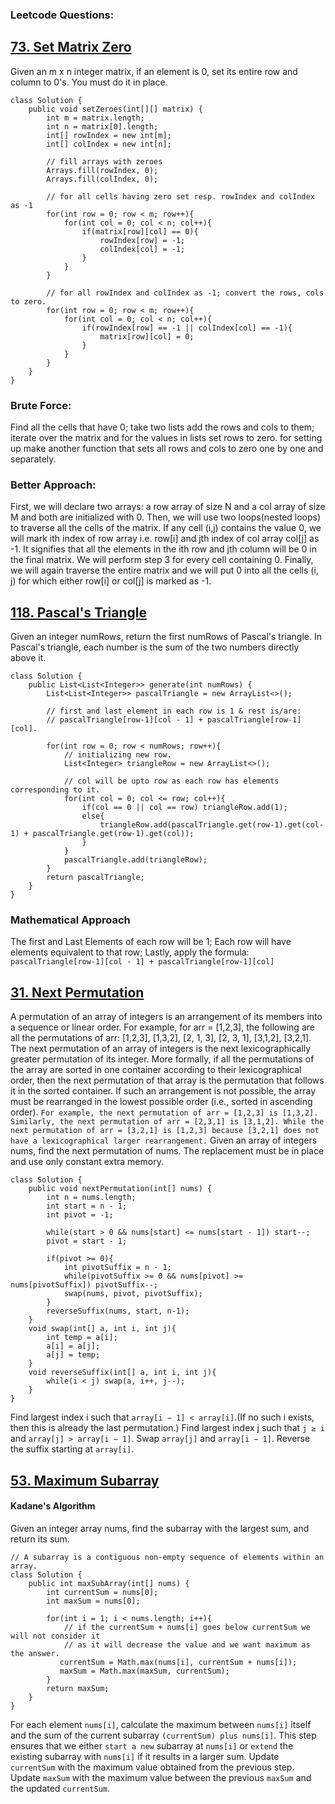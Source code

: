 ### Leetcode Questions:
## [73. Set Matrix Zero](https://leetcode.com/problems/set-matrix-zeroes/description/)
Given an m x n integer matrix, if an element is 0, set its entire row and column to 0's.
You must do it in place.

    class Solution {
        public void setZeroes(int[][] matrix) {
            int m = matrix.length;
            int n = matrix[0].length;
            int[] rowIndex = new int[m];
            int[] colIndex = new int[n];
    
            // fill arrays with zeroes
            Arrays.fill(rowIndex, 0);
            Arrays.fill(colIndex, 0);
    
            // for all cells having zero set resp. rowIndex and colIndex as -1
            for(int row = 0; row < m; row++){
                for(int col = 0; col < n; col++){
                    if(matrix[row][col] == 0){
                        rowIndex[row] = -1;
                        colIndex[col] = -1;
                    }
                }
            }
    
            // for all rowIndex and colIndex as -1; convert the rows, cols to zero.
            for(int row = 0; row < m; row++){
                for(int col = 0; col < n; col++){
                    if(rowIndex[row] == -1 || colIndex[col] == -1){
                        matrix[row][col] = 0;
                    } 
                }
            }
        }
    }
### Brute Force:
Find all the cells that have 0; take two lists add the rows and cols to them; iterate over the matrix and for the values in lists set rows to zero. for setting up make another function that sets all rows and cols to zero one by one and separately.
### Better Approach:
First, we will declare two arrays: a row array of size N and a col array of size M and both are initialized with 0.
Then, we will use two loops(nested loops) to traverse all the cells of the matrix.
If any cell (i,j) contains the value 0, we will mark ith index of row array i.e. row[i] and jth index of col array col[j] as -1. It signifies that all the elements in the ith row and jth column will be 0 in the final matrix.
We will perform step 3 for every cell containing 0.
Finally, we will again traverse the entire matrix and we will put 0 into all the cells (i, j) for which either row[i] or col[j] is marked as -1.

## [118. Pascal's Triangle](https://leetcode.com/problems/pascals-triangle/description/)
Given an integer numRows, return the first numRows of Pascal's triangle. In Pascal's triangle, each number is the sum of the two numbers directly above it.

    class Solution {
        public List<List<Integer>> generate(int numRows) {
            List<List<Integer>> pascalTriangle = new ArrayList<>();
    
            // first and last element in each row is 1 & rest is/are:
            // pascalTriangle[row-1][col - 1] + pascalTriangle[row-1][col].
    
            for(int row = 0; row < numRows; row++){
                // initializing new row.
                List<Integer> triangleRow = new ArrayList<>();
    
                // col will be upto row as each row has elements corresponding to it.
                for(int col = 0; col <= row; col++){
                    if(col == 0 || col == row) triangleRow.add(1);
                    else{
                        triangleRow.add(pascalTriangle.get(row-1).get(col-1) + pascalTriangle.get(row-1).get(col));   
                    } 
                }
                pascalTriangle.add(triangleRow);
            }
            return pascalTriangle;
        }
    }
### Mathematical Approach
The first and Last Elements of each row will be 1; Each row will have elements equivalent to that row; Lastly, apply the formula: 
``pascalTriangle[row-1][col - 1] + pascalTriangle[row-1][col]``

## [31. Next Permutation](https://leetcode.com/problems/next-permutation/description/)
A permutation of an array of integers is an arrangement of its members into a sequence or linear order.
For example, for arr = [1,2,3], the following are all the permutations of arr: [1,2,3], [1,3,2], [2, 1, 3], [2, 3, 1], [3,1,2], [3,2,1].
The next permutation of an array of integers is the next lexicographically greater permutation of its integer. More formally, if all the permutations of the array are sorted in one container according to their lexicographical order, then the next permutation of that array is the permutation that follows it in the sorted container. If such an arrangement is not possible, the array must be rearranged in the lowest possible order (i.e., sorted in ascending order).
`For example, the next permutation of arr = [1,2,3] is [1,3,2].
Similarly, the next permutation of arr = [2,3,1] is [3,1,2].
While the next permutation of arr = [3,2,1] is [1,2,3] because [3,2,1] does not have a lexicographical larger rearrangement.`
Given an array of integers nums, find the next permutation of nums. The replacement must be in place and use only constant extra memory.

    class Solution {
        public void nextPermutation(int[] nums) {
            int n = nums.length;
            int start = n - 1;
            int pivot = -1;
    
            while(start > 0 && nums[start] <= nums[start - 1]) start--;
            pivot = start - 1;
    
            if(pivot >= 0){
                int pivotSuffix = n - 1;
                while(pivotSuffix >= 0 && nums[pivot] >= nums[pivotSuffix]) pivotSuffix--;
                swap(nums, pivot, pivotSuffix);
            }
            reverseSuffix(nums, start, n-1);
        }
        void swap(int[] a, int i, int j){
            int temp = a[i];
            a[i] = a[j];
            a[j] = temp;
        }
        void reverseSuffix(int[] a, int i, int j){
            while(i < j) swap(a, i++, j--);
        }
    }
Find largest index i such that `array[i − 1] < array[i]`.(If no such i exists, then this is already the last permutation.)
Find largest index j such that `j ≥ i` and `array[j] > array[i − 1]`.
Swap `array[j]` and `array[i − 1]`.
Reverse the suffix starting at `array[i]`.

## [53. Maximum Subarray](https://leetcode.com/problems/maximum-subarray/description/)
#### Kadane's Algorithm
Given an integer array nums, find the subarray with the largest sum, and return its sum.

    // A subarray is a contiguous non-empty sequence of elements within an array.
    class Solution {
        public int maxSubArray(int[] nums) {
            int currentSum = nums[0];
            int maxSum = nums[0];
            
            for(int i = 1; i < nums.length; i++){
                // if the currentSum + nums[i] goes below currentSum we will not consider it
                // as it will decrease the value and we want maximum as the answer.
               currentSum = Math.max(nums[i], currentSum + nums[i]);
               maxSum = Math.max(maxSum, currentSum);
            }
            return maxSum;
        }
    }
For each element `nums[i]`, calculate the maximum between `nums[i]` itself and the sum of the current subarray `(currentSum) plus nums[i]`. This step ensures that we either `start a new` subarray at `nums[i]` or `extend` the existing subarray with `nums[i]` if it results in a larger sum.
Update `currentSum` with the maximum value obtained from the previous step.
Update `maxSum` with the maximum value between the previous `maxSum` and the updated `currentSum`.  




